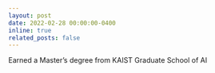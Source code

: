 ```yaml
---
layout: post
date: 2022-02-28 00:00:00-0400
inline: true
related_posts: false
---
```


Earned a Master’s degree from KAIST Graduate School of AI
